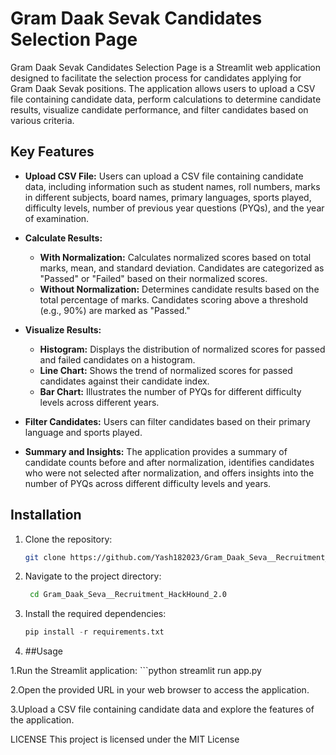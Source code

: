 # Gram Daak Sevak Candidates Selection Page

Gram Daak Sevak Candidates Selection Page is a Streamlit web application designed to facilitate the selection process for candidates applying for Gram Daak Sevak positions. The application allows users to upload a CSV file containing candidate data, perform calculations to determine candidate results, visualize candidate performance, and filter candidates based on various criteria.

## Key Features

- **Upload CSV File:** Users can upload a CSV file containing candidate data, including information such as student names, roll numbers, marks in different subjects, board names, primary languages, sports played, difficulty levels, number of previous year questions (PYQs), and the year of examination.

- **Calculate Results:**
  - **With Normalization:** Calculates normalized scores based on total marks, mean, and standard deviation. Candidates are categorized as "Passed" or "Failed" based on their normalized scores.
  - **Without Normalization:** Determines candidate results based on the total percentage of marks. Candidates scoring above a threshold (e.g., 90%) are marked as "Passed."

- **Visualize Results:**
  - **Histogram:** Displays the distribution of normalized scores for passed and failed candidates on a histogram.
  - **Line Chart:** Shows the trend of normalized scores for passed candidates against their candidate index.
  - **Bar Chart:** Illustrates the number of PYQs for different difficulty levels across different years.

- **Filter Candidates:** Users can filter candidates based on their primary language and sports played.

- **Summary and Insights:** The application provides a summary of candidate counts before and after normalization, identifies candidates who were not selected after normalization, and offers insights into the number of PYQs across different difficulty levels and years.

## Installation

1. Clone the repository:
   ```bash
   git clone https://github.com/Yash182023/Gram_Daak_Seva__Recruitment_HackHound_2.0.git

2. Navigate to the project directory:
   ```bash
    cd Gram_Daak_Seva__Recruitment_HackHound_2.0

3. Install the required dependencies:
   ```python
   pip install -r requirements.txt
4. ##Usage

1.Run the Streamlit application:
    ```python
    streamlit run app.py

2.Open the provided URL in your web browser to access the application.

3.Upload a CSV file containing candidate data and explore the features of the application.

LICENSE
This project is licensed under the MIT License

